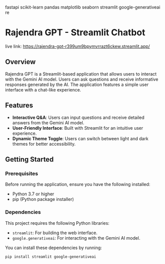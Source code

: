 fastapi
scikit-learn
pandas
matplotlib
seaborn
streamlit
google-generativeai
re



# Rajendra GPT - Streamlit Chatbot

live link: https://rajendra-gpt-r399um9bpymvrrazt6ckew.streamlit.app/

## Overview

Rajendra GPT is a Streamlit-based application that allows users to interact with the Gemini AI model. Users can ask questions and receive informative responses generated by the AI. The application features a simple user interface with a chat-like experience.

## Features

- **Interactive Q&A**: Users can input questions and receive detailed answers from the Gemini AI model.
- **User-Friendly Interface**: Built with Streamlit for an intuitive user experience.
- **Dynamic Theme Toggle**: Users can switch between light and dark themes for better accessibility.

## Getting Started

### Prerequisites

Before running the application, ensure you have the following installed:

- Python 3.7 or higher
- pip (Python package installer)

### Dependencies

This project requires the following Python libraries:

- `streamlit`: For building the web interface.
- `google.generativeai`: For interacting with the Gemini AI model.

You can install these dependencies by running:

```bash
pip install streamlit google-generativeai
